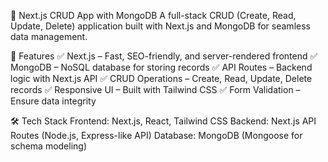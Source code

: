 📝 Next.js CRUD App with MongoDB
A full-stack CRUD (Create, Read, Update, Delete) application built with Next.js and MongoDB for seamless data management.

🚀 Features
✅ Next.js – Fast, SEO-friendly, and server-rendered frontend
✅ MongoDB – NoSQL database for storing records
✅ API Routes – Backend logic with Next.js API
✅ CRUD Operations – Create, Read, Update, Delete records
✅ Responsive UI – Built with Tailwind CSS
✅ Form Validation – Ensure data integrity

🛠️ Tech Stack
Frontend: Next.js, React, Tailwind CSS
Backend: Next.js API Routes (Node.js, Express-like API)
Database: MongoDB (Mongoose for schema modeling)
